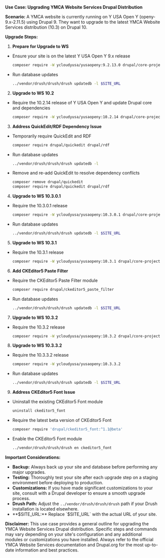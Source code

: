 **Use Case: Upgrading YMCA Website Services Drupal Distribution**

**Scenario:** A YMCA website is currently running on Y USA Open Y (openy-9.x-2.11.5) using Drupal 9. They want to upgrade to the latest YMCA Website Services distribution (10.3) on Drupal 10.

**Upgrade Steps:**

1. **Prepare for Upgrade to WS**

* Ensure your site is on the latest Y USA Open Y 9.x release

   ```bash
   composer require -W ycloudyusa/yusaopeny:9.2.13.0 drupal/core-project-message:^9.5  drupal/core-composer-scaffold:^9.5 drupal/core-recommended:^9.5
   ```

* Run database updates

   ```bash
   ../vendor/drush/drush/drush updatedb -l $SITE_URL
   ```

2. **Upgrade to WS 10.2**

* Require the 10.2.14 release of Y USA Open Y and update Drupal core and dependencies

   ```bash
   composer require -W ycloudyusa/yusaopeny:10.2.14 drupal/core-project-message:^10.0.11  drupal/core-composer-scaffold:^10.0.11 drupal/core-recommended:^10.0.11 drupal/core:^10.0.11 'drupal/smtp:^1.4' consolidation/robo:^4
   ```

3. **Address QuickEdit/RDF Dependency Issue**

* Temporarily require QuickEdit and RDF

   ```bash
   composer require drupal/quickedit drupal/rdf
   ```

* Run database updates

   ```bash
   ../vendor/drush/drush/drush updatedb -l 
   ```

* Remove and re-add QuickEdit to resolve dependency conflicts

   ```bash
   composer remove drupal/quickedit
   composer require drupal/quickedit drupal/rdf
   ```

4. **Upgrade to WS 10.3.0.1**

* Require the 10.3.0.1 release

   ```bash
   composer require -W ycloudyusa/yusaopeny:10.3.0.1 drupal/core-project-message:^10.0.11  drupal/core-composer-scaffold:^10.0.11 drupal/core-recommended:^10.0.11 drupal/core:^10.0.11
   ```

* Run database updates

   ```bash
   ../vendor/drush/drush/drush updatedb -l $SITE_URL
   ```

5. **Upgrade to WS 10.3.1**

* Require the 10.3.1 release

   ```bash
   composer require -W ycloudyusa/yusaopeny:10.3.1 drupal/core-project-message:^10.0.11  drupal/core-composer-scaffold:^10.0.11 drupal/core-recommended:^10.0.11 drupal/core:^10.0.11
   ```

6. **Add CKEditor5 Paste Filter**

* Require the CKEditor5 Paste Filter module

   ```bash
   composer require drupal/ckeditor5_paste_filter
   ```

* Run database updates

   ```bash
   ../vendor/drush/drush/drush updatedb -l $SITE_URL
   ```

7. **Upgrade to WS 10.3.2**

* Require the 10.3.2 release

   ```bash
   composer require -W ycloudyusa/yusaopeny:10.3.2 drupal/core-project-message:^10.0.11  drupal/core-composer-scaffold:^10.0.11 drupal/core-recommended:^10.0.11 drupal/core:^10.0.11
   ```

8. **Upgrade to WS 10.3.3.2**

* Require the 10.3.3.2 release

   ```bash
   composer require -W ycloudyusa/yusaopeny:10.3.3.2
   ```

* Run database updates

   ```bash
   ../vendor/drush/drush/drush updatedb -l $SITE_URL
   ```

9. **Address CKEditor5 Font Issue**

* Uninstall the existing CKEditor5 Font module

   ```bash
   uninstall ckeditor5_font 
   ```

* Require the latest beta version of CKEditor5 Font

   ```bash
   composer require 'drupal/ckeditor5_font:^1.1@beta'
   ```

* Enable the CKEditor5 Font module

   ```bash
   ../vendor/drush/drush/drush en ckeditor5_font
   ```

**Important Considerations:**

* **Backup:** Always back up your site and database before performing any major upgrades.
* **Testing:** Thoroughly test your site after each upgrade step on a staging environment before deploying to production.
* **Customizations:** If you have made significant customizations to your site, consult with a Drupal developer to ensure a smooth upgrade process.
* **Drush Path:** Adjust the `../vendor/drush/drush/drush` path if your Drush installation is located elsewhere.
* **$SITE_URL:** Replace `$SITE_URL` with the actual URL of your site.

**Disclaimer:** This use case provides a general outline for upgrading the YMCA Website Services Drupal distribution. Specific steps and commands may vary depending on your site's configuration and any additional modules or customizations you have installed. Always refer to the official YMCA Website Services documentation and Drupal.org for the most up-to-date information and best practices.
